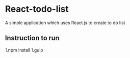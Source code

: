 # React-todo-list
A simple application which uses React.js to create to do list

## Instruction to run

1.npm install
1.gulp

